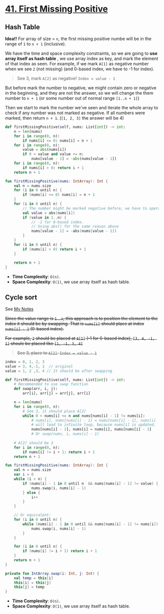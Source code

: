 # [41. First Missing Positive](https://leetcode.com/problems/first-missing-positive/)

## Hash Table
**Idea!!** For array of size = `n`, the first missing positive numbe will be in the range of `1` to `n + 1` (inclusive).

We have the time and space complexity constraints, so we are going to **use array itself as hash table** , we use array index as key, and mark the element of that index as seen. For example, if we mark `A[1]` as negative number when we see `2` (not missing) (and 0-based index, we have to -1 for index).

> See 3, mark `A[2]` as negative! `Index = value - 1`

But before mark the number to negative, we might contain zero or negative in the beginning, and they are not the answer, so we will change the them number to `n + 1` (or some number out of normal range `[1..n + 1]`)

Then we start to mark the number we've seen and iterate the whole array to check if any number was not marked as negative. If all numbers were marked, then return `n + 1`. (`[1, 2, 3]` the answer will be 4)

```python
def firstMissingPositive(self, nums: List[int]) -> int:
    n = len(nums)
    for i in range(0, n):
        if nums[i] <= 0: nums[i] = n + 1
    for i in range(0, n):
        value = abs(nums[i])
        if 0 < value and value <= n:
            nums[value - 1] = -abs(nums[value - 1])
    for i in range(0, n):
        if nums[i] > 0: return i + 1
    return n + 1
```

```kotlin
fun firstMissingPositive(nums: IntArray): Int {
    val n = nums.size
    for (i in 0 until n) {
        if (nums[i] <= 0) nums[i] = n + 1
    }
    for (i in 0 until n) {
        // The number might be marked negative before, we have to operate using absolute numbers.
        val value = abs(nums[i])
        if (value in 1..n) {
            // -1 for 0-based index.
            // Using abs() for the same reason above
            nums[value - 1] = -abs(nums[value - 1])
        }
    }
    for (i in 0 until n) {
        if (nums[i] > 0) return i + 1
    }
    
    return n + 1
}
```
* **Time Complexity**: `O(n)`.
* **Space Complexity**: `O(1)`, we use array itself as hash table.

## Cycle sort
See [My Notes](https://app.heptabase.com/98654732-dead-4b2e-a851-e65eea8db00e/card/2b727a20-9373-48cf-a154-ee429a9f6611)

~~Since the value range is `1..n`, this approach is to position the element to the index it should be by swapping. That is `nums[i]` should place at index `nums[i] - 1` (0-based index).~~

~~For example, `2` should be placed at `A[1]` (-1 for 0-based index), `[3, 4, -1, 1]` shoule be placed like `[1, -1, 3, 4]`~~

> ~~See 3, place to `A[2]`. `Index = value - 1`~~

```js
index = 0, 1, 2, 3
value = 3, 4,-1, 1  // original 
value = 1, 2 ,3, 4 // It should be after swapping
```

```python
def firstMissingPositive(self, nums: List[int]) -> int:
    # Recommended to use swap function
    def swap(arr, i, j):
        arr[i], arr[j] = arr[j], arr[i]

    n = len(nums)
    for i in range(0, n):
        # See 3, it should place A[2]
        while 0 < nums[i] <= n and nums[nums[i] - 1] != nums[i]:
            # nums[i], nums[nums[i] - 1] = nums[nums[i] - 1], nums[i] 
            # will lead to infinite loop, because nums[i] is updated.
            nums[nums[i] - 1], nums[i] = nums[i], nums[nums[i] - 1]
            # Or swap(nums, i, nums[i] - 1)
    
    # A[2] should be 3
    for i in range(0, n):
        if nums[i] != i + 1: return i + 1
    return n + 1
```

```kotlin
fun firstMissingPositive(nums: IntArray): Int {
    val n = nums.size
    var i = 0
    while (i < n) {
        if (nums[i] - 1 in 0 until n  && nums[nums[i] - 1] != value) {
            nums.swap(i, nums[i] - 1)
        } else {
            i++
        }
    }

    // Or equivalent:
    for (i in 0 until n) {
        while (nums[i] - 1 in 0 until && nums[nums[i] - 1] != nums[i]) {
            nums.swap(i, nums[i] - 1)
        }
    } 

    for (i in 0 until n) {
        if (nums[i] != i + 1) return i + 1
    }
    return n + 1
}

private fun IntArray.swap(i: Int, j: Int) {
    val temp = this[i]
    this[i] = this[j]
    this[j] = temp
}
```
* **Time Complexity**: `O(n)`.
* **Space Complexity**: `O(1)`, we use array itself as hash table.